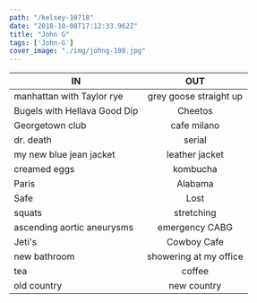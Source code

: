 ```yaml
---
path: "/kelsey-10718"
date: "2018-10-08T17:12:33.962Z"
title: "John G"
tags: ['John-G']
cover_image: "./img/johng-108.jpg"
---
```


| IN            | OUT           | 
| ------------- |:-------------:| 
manhattan with Taylor rye | grey goose straight up 
Bugels with Hellava Good Dip | Cheetos 
Georgetown club | cafe milano 
dr. death | serial 
my new blue jean jacket | leather jacket
creamed eggs | kombucha 
Paris | Alabama 
Safe | Lost 
squats | stretching 
ascending aortic aneurysms | emergency CABG
Jeti's | Cowboy Cafe
new bathroom | showering at my office 
tea | coffee 
old country | new country 